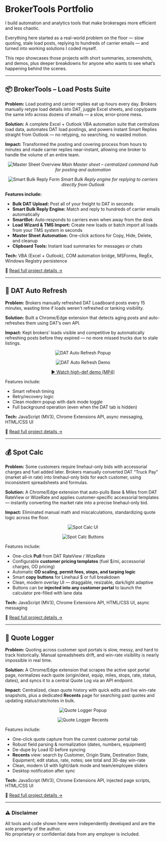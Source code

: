 ﻿# BrokerTools Portfolio

I build automation and analytics tools that make brokerages more efficient and less chaotic.

Everything here started as a real-world problem on the floor — slow quoting, stale load posts, replying to hundreds of carrier emails — and turned into working solutions I coded myself.

This repo showcases those projects with short summaries, screenshots, and demos, plus deeper breakdowns for anyone who wants to see what’s happening behind the scenes.

---

## 📦 BrokerTools – Load Posts Suite

**Problem:** Load posting and carrier replies eat up hours every day. Brokers manually retype load details into DAT, juggle Excel sheets, and copy/paste the same info across dozens of emails — a slow, error-prone mess.  

**Solution:** A complete Excel + Outlook VBA automation suite that centralizes load data, automates DAT load postings, and powers instant Smart Replies straight from Outlook — no retyping, no searching, no wasted motion.  

**Impact:** Transformed the posting and covering process from hours to minutes and made carrier replies near-instant, allowing one broker to handle the volume of an entire team.

<div align="center">

![Master Sheet Overview](assets/load-posts-main.png)
*Main Master sheet – centralized command hub for posting and automation*

![Smart Bulk Reply Form](assets/load-posts-reply.png)
*Smart Bulk Reply engine for replying to carriers directly from Outlook*

</div>

**Features include:**
- **Bulk DAT Upload:** Post all of your freight to DAT in seconds  
- **Smart Bulk Reply Engine:** Match and reply to hundreds of carrier emails automatically  
- **SmartBot:** Auto-responds to carriers even when away from the desk  
- **Load Wizard & TMS Import:** Create new loads or batch import all loads from your TMS system in seconds  
- **Master Sheet Automation:** One-click actions for Copy, Hide, Delete, and cleanup  
- **Clipboard Tools:** Instant load summaries for messages or chats  

**Tech:** VBA (Excel + Outlook), COM automation bridge, MSForms, RegEx, Windows Registry persistence  

🧩 [Read full project details →](projects/load-posts-suite/README.md)

---

## 🚛 DAT Auto Refresh

**Problem:** Brokers manually refreshed DAT Loadboard posts every 15 minutes, wasting time if loads weren't refreshed or tanking visibility. 

**Solution:** Built a Chrome/Edge extension that detects aging posts and auto-refreshes them using DAT’s own API.  

**Impact:** Kept brokers’ loads visible and competitive by automatically refreshing posts before they expired — no more missed trucks due to stale listings.

<div align="center">

![DAT Auto Refresh Popup](assets/dat-auto-refresh-ui.png)

![DAT Auto Refresh Demo](assets/dat-auto-refresh-demo-gif.gif)

[▶️ Watch high-def demo (MP4)](assets/dat-auto-refresh-demo.mp4)

</div>

Features include:
- Smart refresh timing  
- Retry/recovery logic  
- Clean modern popup with dark mode toggle  
- Full background operation (even when the DAT tab is hidden)

**Tech:** JavaScript (MV3), Chrome Extensions API, async messaging, HTML/CSS UI  

🧩 [Read full project details →](projects/dat-auto-refresh/README.md)

---

## 💰 Spot Calc

**Problem:** Some customers require linehaul-only bids with accessorial charges and fuel added later. Brokers manually converted DAT “Truck Pay” (market all-in rate) into linehaul-only bids for each customer, using inconsistent spreadsheets and formulas.  

**Solution:** A Chrome/Edge extension that auto-pulls Base & Miles from DAT RateView or WizeRate and applies customer-specific accessorial templates — instantly converting the market rate into a precise linehaul-only bid.  

**Impact:** Eliminated manual math and miscalculations, standardizing quote logic across the floor.

<div align="center">

![Spot Calc UI](assets/spot-calc-ui.png)

![Spot Calc Buttons](assets/spot-calc-buttons.png)

</div>

Features include:
- One-click **Pull** from DAT RateView / WizeRate  
- Configurable **customer pricing templates** (fuel $/mi, accessorial charges, OD pricing)  
- Automatic **OD scaling, permit fees, stops, and tarping logic**  
- Smart **copy buttons** for Linehaul $ or full breakdown  
- Clean, modern overlay UI — draggable, resizable, dark/light adaptive  
- Buttons can be **injected into any customer portal** to launch the calculator pre-filled with lane data  

**Tech:** JavaScript (MV3), Chrome Extensions API, HTML/CSS UI, async messaging  

🧩 [Read full project details →](projects/spot-calc/README.md)

---

## 🧾 Quote Logger

**Problem:** Quoting across customer spot portals is slow, messy, and hard to track historically. Manual spreadsheets drift, and win-rate visibility is nearly impossible in real time.  

**Solution:** A Chrome/Edge extension that scrapes the active spot portal page, normalizes each quote (origin/dest, equip, miles, stops, rate, status, dates), and syncs it to a central Quote Log via an API endpoint.  

**Impact:** Centralized, clean quote history with quick edits and live win-rate snapshots, plus a dedicated **Recents** page for searching past quotes and updating status/rate/notes in bulk.

<div align="center">

![Quote Logger Popup](assets/quote-logger-popup-ui.png)

![Quote Logger Recents](assets/quote-logger-recents-ui.png)

</div>

Features include:
- One-click quote capture from the current customer portal tab  
- Robust field parsing & normalization (dates, numbers, equipment)  
- De-dupe by Load ID before syncing  
- **Recents** view: search by Customer, Origin State, Destination State, Equipment; edit status, rate, notes; see total and 30-day win-rate  
- Clean, modern UI with light/dark mode and team/employee sliders  
- Desktop notification after sync

**Tech:** JavaScript (MV3), Chrome Extensions API, injected page scripts, HTML/CSS UI  

🧩 [Read full project details →](projects/quote-logger/README.md)

---

### ⚠️ Disclaimer

All tools and code shown here were independently developed and are the sole property of the author.  
No proprietary or confidential data from any employer is included.
